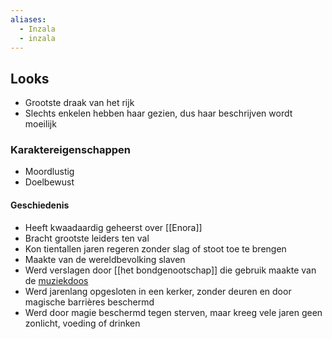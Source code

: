```yaml
---
aliases:
  - Inzala
  - inzala
---
```


## Looks
- Grootste draak van het rijk
- Slechts enkelen hebben haar gezien, dus haar beschrijven wordt moeilijk

### Karaktereigenschappen
- Moordlustig
- Doelbewust

#### Geschiedenis
- Heeft kwaadaardig geheerst over [[Enora]]
- Bracht grootste leiders ten val
- Kon tientallen jaren regeren zonder slag of stoot toe te brengen
- Maakte van de wereldbevolking slaven
- Werd verslagen door [[het bondgenootschap]] die gebruik maakte van de [muziekdoos](content/Voorwerpen/De%20rode%20muziekdoos.md)
- Werd jarenlang opgesloten in een kerker, zonder deuren en door magische barrières beschermd
- Werd door magie beschermd tegen sterven, maar kreeg vele jaren geen zonlicht, voeding of drinken